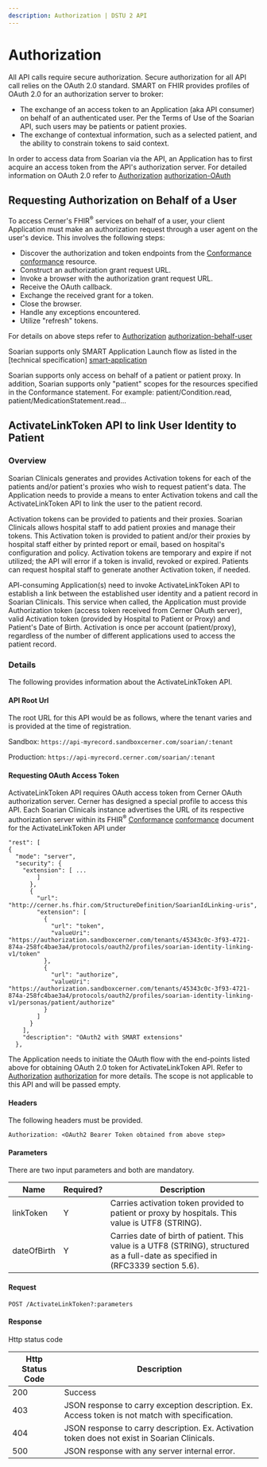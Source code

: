 ```yaml
---
description: Authorization | DSTU 2 API
---
```


# Authorization 

All API calls require secure authorization.  Secure authorization for all API call relies on the OAuth 2.0 standard. SMART on FHIR provides profiles of OAuth 2.0 for an authorization server to broker:

  * The exchange of an access token to an Application (aka API consumer) on behalf of an authenticated user. Per the Terms of Use of the Soarian API, such users may be patients or patient proxies.
  * The exchange of contextual information, such as a selected patient, and the ability to constrain tokens to said context.
  
In order to access data from Soarian via the API, an Application has to first acquire an access token from the API's authorization server. For detailed information on OAuth 2.0 refer to [Authorization] [authorization-OAuth]




## Requesting Authorization on Behalf of a User

To access Cerner's FHIR<sup>&reg;</sup> services on behalf of a user, your client Application must make an authorization request through a user agent on the user's device. This involves the following steps:

  * Discover the authorization and token endpoints from the [Conformance] [conformance] resource. 
  * Construct an authorization grant request URL.  
  * Invoke a browser with the authorization grant request URL.  
  * Receive the OAuth callback.  
  * Exchange the received grant for a token.  
  * Close the browser.  
  * Handle any exceptions encountered.  
  * Utilize "refresh" tokens.  
  
For details on above steps refer to [Authorization] [authorization-behalf-user]

Soarian supports only SMART Application Launch flow as listed in the [technical specification] [smart-application]

Soarian supports only access on behalf of a patient or patient proxy. In addition, Soarian supports only "patient" scopes for the resources specified in the Conformance statement. For example: patient/Condition.read, patient/MedicationStatement.read...

## ActivateLinkToken API to link User Identity to Patient

### Overview

Soarian Clinicals generates and provides Activation tokens for each of the patients and/or patient's proxies who wish to request patient's data. The Application needs to provide a means to enter Activation tokens and call the ActivateLinkToken API to link the user to the patient record.

Activation tokens can be provided to patients and their proxies. Soarian Clinicals allows hospital staff to add patient proxies and manage their tokens. This Activation token is provided to patient and/or their proxies by hospital staff either by printed report or email, based on hospital's configuration and policy.  Activation tokens are temporary and expire if not utilized; the API will error if a token is invalid, revoked or expired.  Patients can request hospital staff to generate another Activation token, if needed.  

API-consuming Application(s) need to invoke ActivateLinkToken API to establish a link between the established user identity and a patient record in Soarian Clinicals. This service when called, the Application must provide Authorization token (access token received from Cerner OAuth server), valid Activation token (provided by Hospital to Patient or Proxy) and Patient's Date of Birth. Activation is once per account (patient/proxy), regardless of the number of different applications used to access the patient record. 

### Details
The following provides information about the ActivateLinkToken API.

#### API Root Url

The root URL for this API would be as follows, where the tenant varies and is provided at the time of registration.

Sandbox: `https://api-myrecord.sandboxcerner.com/soarian/:tenant`

Production: `https://api-myrecord.cerner.com/soarian/:tenant`

#### Requesting OAuth Access Token

ActivateLinkToken API requires OAuth access token from Cerner OAuth authorization server. Cerner has designed a special profile to access this API.  Each Soarian Clinicals instance advertises the URL of its respective authorization server within its FHIR<sup>&reg;</sup> [Conformance] [conformance] document for the ActivateLinkToken API under 
 
	"rest": [
    {
      "mode": "server",
      "security": {
        "extension": [ ...
            ]
          },
          {
            "url": "http://cerner.hs.fhir.com/StructureDefinition/SoarianIdLinking-uris",
            "extension": [
              {
                "url": "token",
                "valueUri": "https://authorization.sandboxcerner.com/tenants/45343c0c-3f93-4721-874a-258fc4bae3a4/protocols/oauth2/profiles/soarian-identity-linking-v1/token"
              },
              {
                "url": "authorize",
                "valueUri": "https://authorization.sandboxcerner.com/tenants/45343c0c-3f93-4721-874a-258fc4bae3a4/protocols/oauth2/profiles/soarian-identity-linking-v1/personas/patient/authorize"
              }
            ]
          }
        ],
        "description": "OAuth2 with SMART extensions"
      },

The Application needs to initiate the OAuth flow with the end-points listed above for obtaining OAuth 2.0 token for ActivateLinkToken API. Refer to [Authorization] [authorization] for more details. The scope is not applicable to this API and will be passed empty.

#### Headers
The following headers must be provided.  

    Authorization: <OAuth2 Bearer Token obtained from above step>
	
#### Parameters
There are two input parameters and both are mandatory.

| Name | Required? | Description |
|---|---|---|
| linkToken | Y | Carries activation token provided to patient or proxy by hospitals. This value is UTF8 (STRING). |
| dateOfBirth | Y | Carries date of birth of patient. This value is a UTF8 (STRING), structured as a full-date as specified in (RFC3339 section 5.6).|

#### Request

    POST /ActivateLinkToken?:parameters

#### Response	
Http status code

| Http Status Code | Description|
|---|---|
| 200 | Success |
| 403	| JSON response to carry exception description. Ex. Access token is not match with specification. |
| 404	| JSON response to carry description. Ex. Activation token does not exist in Soarian Clinicals. |
| 500	| JSON response with any server internal error. |

[authorization-OAuth]: /authorization "authorization-OAuth"
[authorization-behalf-user]: /authorization/#requesting-authorization-on-behalf-of-a-user "authorization-behalf-user" 
[authorization]: /authorization/#requesting-authorization-on-behalf-of-a-user "authorization"
[smart-application]: /authorization/authorization-specification/#smart-application-launch-flow "smart-application"
[conformance]: ../conformance "conformance"